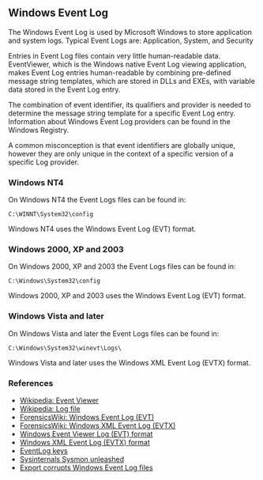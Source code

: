 ## Windows Event Log

The Windows Event Log is used by Microsoft Windows to store application and
system logs. Typical Event Logs are: Application, System, and Security

Entries in Event Log files contain very little human-readable data. EventViewer,
which is the Windows native Event Log viewing application, makes Event Log
entries human-readable by combining pre-defined message string templates, which
are stored in DLLs and EXEs, with variable data stored in the Event Log entry.

The combination of event identifier, its qualifiers and provider is needed to
determine the message string template for a specific Event Log entry.
Information about Windows Event Log providers can be found in the Windows
Registry.

A common misconception is that event identifiers are globally unique, however
they are only unique in the context of a specific version of a specific
Log provider.

### Windows NT4

On Windows NT4 the Event Logs files can be found in:

```
C:\WINNT\System32\config
```

Windows NT4 uses the Windows Event Log (EVT) format.

### Windows 2000, XP and 2003

On Windows 2000, XP and 2003 the Event Logs files can be found in:

```
C:\Windows\System32\config
```

Windows 2000, XP and 2003 uses the Windows Event Log (EVT) format.

### Windows Vista and later

On Windows Vista and later the Event Logs files can be found in:

```
C:\Windows\System32\winevt\Logs\
```

Windows Vista and later uses the Windows XML Event Log (EVTX) format.

### References

* [Wikipedia: Event Viewer](https://en.wikipedia.org/wiki/Event_Viewer)
* [Wikipedia: Log file](https://en.wikipedia.org/wiki/Log_file)
* [ForensicsWiki: Windows Event Log (EVT)](https://forensicswiki.xyz/wiki/index.php?title=Windows_Event_Log_(EVT))
* [ForensicsWiki: Windows XML Event Log (EVTX)](https://forensicswiki.xyz/wiki/index.php?title=Windows_XML_Event_Log_(EVTX))
* [Windows Event Viewer Log (EVT) format](https://github.com/libyal/libevt/blob/master/documentation/Windows%20Event%20Log%20(EVT)%20format.asciidoc)
* [Windows XML Event Log (EVTX) format](https://github.com/libyal/libevtx/blob/master/documentation/Windows%20XML%20Event%20Log%20(EVTX).asciidoc)
* [EventLog keys](https://github.com/libyal/winreg-kb/blob/master/documentation/EventLog%20keys.asciidoc)
* [Sysinternals Sysmon unleashed](https://blogs.technet.microsoft.com/motiba/2016/10/18/sysinternals-sysmon-unleashed)
* [Export corrupts Windows Event Log files](https://blog.fox-it.com/2019/06/04/export-corrupts-windows-event-log-files/)


